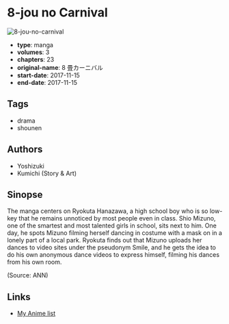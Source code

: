 # 8-jou no Carnival

![8-jou-no-carnival](https://cdn.myanimelist.net/images/manga/1/206828.jpg)

-   **type**: manga
-   **volumes**: 3
-   **chapters**: 23
-   **original-name**: 8 畳カーニバル
-   **start-date**: 2017-11-15
-   **end-date**: 2017-11-15

## Tags

-   drama
-   shounen

## Authors

-   Yoshizuki
-   Kumichi (Story & Art)

## Sinopse

The manga centers on Ryokuta Hanazawa, a high school boy who is so low-key that he remains unnoticed by most people even in class. Shio Mizuno, one of the smartest and most talented girls in school, sits next to him. One day, he spots Mizuno filming herself dancing in costume with a mask on in a lonely part of a local park. Ryokuta finds out that Mizuno uploads her dances to video sites under the pseudonym Smile, and he gets the idea to do his own anonymous dance videos to express himself, filming his dances from his own room.

(Source: ANN)

## Links

-   [My Anime list](https://myanimelist.net/manga/108868/8-jou_no_Carnival)
